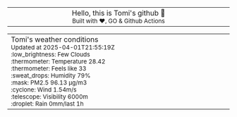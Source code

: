 
<div align="center">
<table>
<tbody>
<td align="center">
<img width="2000" height="0"><br>
Hello, this is Tomi's github 👋<br>
<sup>Built with ❤️, GO & Github Actions</sup><br>
<img width="2000" height="0">
</td>
</tbody>
</table>
</div>
<table>
<tbody>
<td align="left">
<img width="2000" height="0"><br>
Tomi's weather conditions<br>
<sup>Updated at 2025-04-01T21:55:19Z</sup><br>
<sup>:low_brightness: Few Clouds</sup><br>
<sup>:thermometer: Temperature 28.42 </sup><br>
<sup>:thermometer: Feels like 33</sup><br>
<sup>:sweat_drops: Humidity 79%</sup><br>
<sup>:mask: PM2.5 96.13 μg/m3</sup><br>
<sup>:cyclone: Wind 1.54m/s </sup><br>
<sup>:telescope: Visibility 6000m </sup><br>
<sup>:droplet: Rain 0mm/last 1h </sup><br>
<img width="2000" height="0">
</td>
<td align="left">
<img width="2000" height="0"><br>
<br>
<img width="2000" height="0">
</td>
</tbody>
</table>
</div>
    